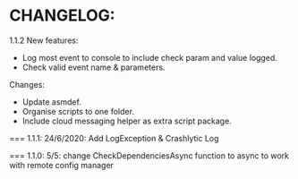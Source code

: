 CHANGELOG:
===
1.1.2
New features:
- Log most event to console to include check param and value logged.
- Check valid event name & parameters.

Changes:
- Update asmdef.
- Organise scripts to one folder.
- Include cloud messaging helper as extra script package.

===
1.1.1: 24/6/2020: Add LogException & Crashlytic Log

===
1.1.0: 5/5: change CheckDependenciesAsync function to async to work with remote config manager
